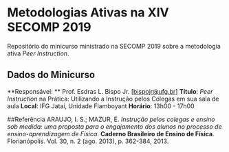 # Metodologias Ativas na XIV SECOMP 2019

Repositório do minicurso ministrado na SECOMP 2019 sobre a metodologia ativa *Peer Instruction*.

## Dados do Minicurso
**Responsável: ** Prof. Esdras L. Bispo Jr. [bispojr@ufg.br]
**Título**: *Peer Instruction* na Prática: Utilizando a Instrução pelos Colegas em sua sala de aula
**Local**: IFG Jataí, Unidade Flamboyant
**Horário**: 13h00 - 17h00

##Referência
ARAUJO, I. S.; MAZUR, E. *Instrução pelos colegas e ensino sob medida: uma proposta para o engajamento dos alunos no processo de ensino-aprendizagem de Física*. **Caderno Brasileiro de Ensino de Física**. Florianópolis. Vol. 30, n. 2 (ago. 2013), p. 362-384, 2013.

